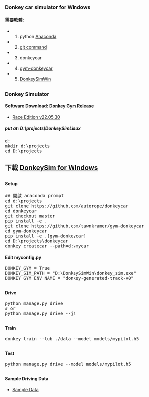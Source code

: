 ### Donkey car simulator for Windows
#### 需要軟體:
* 1. python [Anaconda](https://www.anaconda.com/products/distribution)
* 2. [git command](https://git-scm.com/download/win)
* 3. donkeycar
* 4. [gym-donkeycar](https://github.com/tawnkramer/gym-donkeycar/releases)
* 5. [DonkeySimWin](https://github.com/tawnkramer/gym-donkeycar/releases/download/v22.05.30/DonkeySimWin.zip)
##
### Donkey Simulator
#### Software Download: [Donkey Gym Release](https://github.com/tawnkramer/gym-donkeycar/releases)
* [Race Edition v22.05.30](https://github.com/tawnkramer/gym-donkeycar/releases/download/v22.05.30/DonkeySimWin.zip)
##### put at: D:\projects\DonkeySimLinux
<pre>
d:
mkdir d:\projects
cd D:\projects
</pre>
## 下載 [DonkeySim for WIndows](https://github.com/tawnkramer/gym-donkeycar/releases/download/v22.05.30/DonkeySimWin.zip)
##
#### Setup
<pre>
## 開啟 anaconda prompt
cd d:\projects
git clone https://github.com/autorope/donkeycar
cd donkeycar
git checkout master
pip install -e .
git clone https://github.com/tawnkramer/gym-donkeycar
cd gym-donkeycar
pip install -e .[gym-donkeycar]
cd D:\projects\donkeycar
donkey createcar --path=d:\mycar
</pre>
#### Edit myconfig.py
<pre>
DONKEY_GYM = True
DONKEY_SIM_PATH = "D:\DonkeySimWin\donkey_sim.exe"
DONKEY_GYM_ENV_NAME = "donkey-generated-track-v0"
</pre>
##
#### Drive
<pre>
python manage.py drive
# or
python manage.py drive --js
</pre>
##
#### Train
<pre>
donkey train --tub ./data --model models/mypilot.h5
</pre>
##
#### Test
<pre>
python manage.py drive --model models/mypilot.h5
</pre>
##
#### Sample Driving Data
* [Sample Data](https://drive.google.com/open?id=1A5sTSddFsf494UDtnvYQBaEPYX87_LMp)
##
